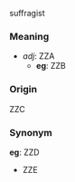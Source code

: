 suffragist
### Meaning
+ _adj_: ZZA
    + __eg__: ZZB

### Origin

ZZC

### Synonym

__eg__: ZZD

+ ZZE


